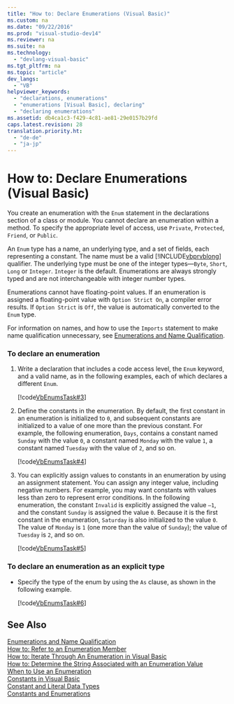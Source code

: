 ```yaml
---
title: "How to: Declare Enumerations (Visual Basic)"
ms.custom: na
ms.date: "09/22/2016"
ms.prod: "visual-studio-dev14"
ms.reviewer: na
ms.suite: na
ms.technology: 
  - "devlang-visual-basic"
ms.tgt_pltfrm: na
ms.topic: "article"
dev_langs: 
  - "VB"
helpviewer_keywords: 
  - "declarations, enumerations"
  - "enumerations [Visual Basic], declaring"
  - "declaring enumerations"
ms.assetid: db4ca1c3-f429-4c81-ae81-29e0157b29fd
caps.latest.revision: 28
translation.priority.ht: 
  - "de-de"
  - "ja-jp"
---
```

# How to: Declare Enumerations (Visual Basic)
You create an enumeration with the `Enum` statement in the declarations section of a class or module. You cannot declare an enumeration within a method. To specify the appropriate level of access, use `Private`, `Protected`, `Friend`, or `Public`.  
  
 An `Enum` type has a name, an underlying type, and a set of fields, each representing a constant. The name must be a valid [!INCLUDE[vbprvblong](../vs140/includes/vbprvblong_md.md)] qualifier. The underlying type must be one of the integer types—`Byte`, `Short`, `Long` or `Integer`. `Integer` is the default. Enumerations are always strongly typed and are not interchangeable with integer number types.  
  
 Enumerations cannot have floating-point values. If an enumeration is assigned a floating-point value with `Option Strict On`, a compiler error results. If `Option Strict` is `Off`, the value is automatically converted to the `Enum` type.  
  
 For information on names, and how to use the `Imports` statement to make name qualification unnecessary, see [Enumerations and Name Qualification](../vs140/enumerations-and-name-qualification--visual-basic-.md).  
  
### To declare an enumeration  
  
1.  Write a declaration that includes a code access level, the `Enum` keyword, and a valid name, as in the following examples, each of which declares a different `Enum`.  
  
     [!code[VbEnumsTask#3](../vs140/codesnippet/VisualBasic/how-to--declare-enumerations--visual-basic-_1.vb)]  
  
2.  Define the constants in the enumeration. By default, the first constant in an enumeration is initialized to `0`, and subsequent constants are initialized to a value of one more than the previous constant. For example, the following enumeration, `Days`, contains a constant named `Sunday` with the value `0`, a constant named `Monday` with the value `1`, a constant named `Tuesday` with the value of `2`, and so on.  
  
     [!code[VbEnumsTask#4](../vs140/codesnippet/VisualBasic/how-to--declare-enumerations--visual-basic-_2.vb)]  
  
3.  You can explicitly assign values to constants in an enumeration by using an assignment statement. You can assign any integer value, including negative numbers. For example, you may want constants with values less than zero to represent error conditions. In the following enumeration, the constant `Invalid` is explicitly assigned the value `–1`, and the constant `Sunday` is assigned the value `0`. Because it is the first constant in the enumeration, `Saturday` is also initialized to the value `0`. The value of `Monday` is `1` (one more than the value of `Sunday`); the value of `Tuesday` is `2`, and so on.  
  
     [!code[VbEnumsTask#5](../vs140/codesnippet/VisualBasic/how-to--declare-enumerations--visual-basic-_3.vb)]  
  
### To declare an enumeration as an explicit type  
  
-   Specify the type of the enum by using the `As` clause, as shown in the following example.  
  
     [!code[VbEnumsTask#6](../vs140/codesnippet/VisualBasic/how-to--declare-enumerations--visual-basic-_4.vb)]  
  
## See Also  
 [Enumerations and Name Qualification](../vs140/enumerations-and-name-qualification--visual-basic-.md)   
 [How to: Refer to an Enumeration Member](../vs140/how-to--refer-to-an-enumeration-member--visual-basic-.md)   
 [How to: Iterate Through An Enumeration in Visual Basic](../vs140/how-to--iterate-through-an-enumeration-in-visual-basic.md)   
 [How to: Determine the String Associated with an Enumeration Value](../vs140/how-to--determine-the-string-associated-with-an-enumeration-value--visual-basic-.md)   
 [When to Use an Enumeration](../vs140/when-to-use-an-enumeration--visual-basic-.md)   
 [Constants in Visual Basic](../vs140/constants-overview--visual-basic-.md)   
 [Constant and Literal Data Types](../vs140/constant-and-literal-data-types--visual-basic-.md)   
 [Constants and Enumerations](../vs140/constants-and-enumerations--visual-basic-.md)